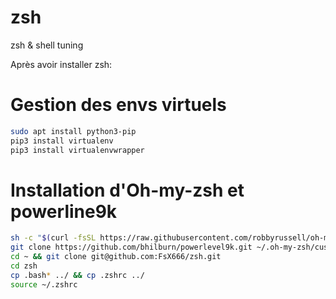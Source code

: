 # zsh
zsh &amp; shell tuning

Après avoir installer zsh:

Gestion des envs virtuels
=========================

```bash
sudo apt install python3-pip
pip3 install virtualenv
pip3 install virtualenvwrapper

```

Installation d'Oh-my-zsh et powerline9k
=======================================

```bash
sh -c "$(curl -fsSL https://raw.githubusercontent.com/robbyrussell/oh-my-zsh/master/tools/install.sh)"
git clone https://github.com/bhilburn/powerlevel9k.git ~/.oh-my-zsh/custom/themes/powerlevel9k
cd ~ && git clone git@github.com:FsX666/zsh.git
cd zsh
cp .bash* ../ && cp .zshrc ../
source ~/.zshrc
```
